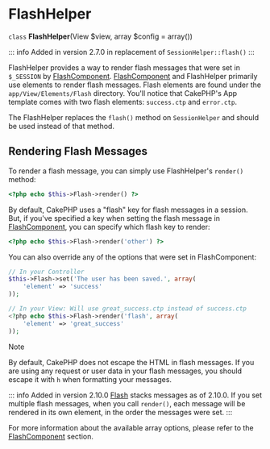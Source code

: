 # FlashHelper

`class` **FlashHelper**(View $view, array $config = array())

::: info Added in version 2.7.0
in replacement of `SessionHelper::flash()`
:::

FlashHelper provides a way to render flash messages that were set in
`$_SESSION` by [FlashComponent](../../core-libraries/components/flash).
[FlashComponent](../../core-libraries/components/flash) and FlashHelper
primarily use elements to render flash messages. Flash elements are found under
the `app/View/Elements/Flash` directory. You'll notice that CakePHP's App
template comes with two flash elements: `success.ctp` and `error.ctp`.

The FlashHelper replaces the `flash()` method on `SessionHelper`
and should be used instead of that method.

## Rendering Flash Messages

To render a flash message, you can simply use FlashHelper's `render()`
method:

``` php
<?php echo $this->Flash->render() ?>
```

By default, CakePHP uses a "flash" key for flash messages in a session. But, if
you've specified a key when setting the flash message in
[FlashComponent](../../core-libraries/components/flash), you can specify which
flash key to render:

``` php
<?php echo $this->Flash->render('other') ?>
```

You can also override any of the options that were set in FlashComponent:

``` php
// In your Controller
$this->Flash->set('The user has been saved.', array(
    'element' => 'success'
));

// In your View: Will use great_success.ctp instead of success.ctp
<?php echo $this->Flash->render('flash', array(
    'element' => 'great_success'
));
```

> [!NOTE]
> By default, CakePHP does not escape the HTML in flash messages. If you are using
> any request or user data in your flash messages, you should escape it
> with `h` when formatting your messages.

::: info Added in version 2.10.0
[Flash](../../core-libraries/components/flash) stacks messages as of 2.10.0. If you set multiple flash messages, when you call `render()`, each message will be rendered in its own element, in the order the messages were set.
:::

For more information about the available array options, please refer to the
[FlashComponent](../../core-libraries/components/flash) section.
